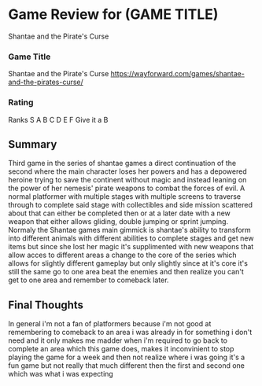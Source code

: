 # Game Review for (GAME TITLE)
Shantae and the Pirate's Curse
### Game Title
Shantae and the Pirate's Curse
https://wayforward.com/games/shantae-and-the-pirates-curse/
### Rating
Ranks S A B C D E F Give it a B 

## Summary
Third game in the series of shantae games a direct continuation of the second where the main character loses her powers and has a depowered heroine trying to save the continent without magic and instead leaning on the power of her nemesis' pirate weapons to combat the forces of evil. A normal platformer with multiple stages with multiple screens to traverse through to complete said stage with collectibles and side mission scattered about that can either be completed then or at a later date with a new weapon that either allows gliding, double jumping or sprint jumping. Normaly the Shantae games main gimmick is shantae's ability to transform into different animals with different abilities to complete stages and get new items but since she lost her magic it's supplimented with new weapons that allow acces to different areas a change to the core of the series which allows for slightly different gameplay but only slightly since at it's core it's still the same go to one area beat the enemies and then realize you can't get to one area and remember to comeback later.

## Final Thoughts
In general i'm not a fan of platformers because i'm not good at remembering to comeback to an area i was already in for something i don't need and it only makes me madder when i'm required to go back to complete an area which this game does, makes it inconvinient to stop playing the game for a week and then not realize where i was going it's a fun game but not really that much different then the first and second one which was what i was expecting


